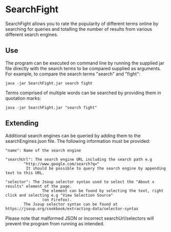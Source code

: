 # SearchFight

SearchFight allows you to rate the popularity of different terms online by searching for queries and totalling
the number of results from various different search engines.

## Use

The program can be executed on command line by running the supplied jar file directly with the search terms
to be compared supplied as arguments. For example, to compare the search terms "search" and "fight":

	java -jar SearchFight.jar search fight

Terms comprised of multiple words can be searched by providing them in quotation marks:

	java -jar SearchFight.jar "search fight"

## Extending

Additional search engines can be queried by adding them to the searchEngines.json file. The following information
must be provided:

	"name": Name of the search engine

	"searchUrl": The search engine URL including the search path e.g
			"http://www.google.com/search?q="
		     It should be possible to query the search engine by appending text to this URL.

	"selector": The Jsoup selector syntax used to select the "About x results" element of the page.
                    The element can be found by selecting the text, right click and selecting e.g "View Selection Source"
                    (on Firefox).
		    The Jsoup selector syntax can be found at https://jsoup.org/cookbook/extracting-data/selector-syntax

Please note that malformed JSON or incorrect searchUrl/selectors will prevent the program from running as intended.
